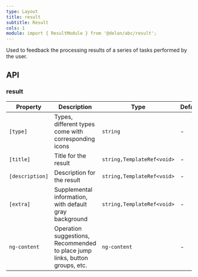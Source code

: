 ```yaml
---
type: Layout
title: result
subtitle: Result
cols: 1
module: import { ResultModule } from '@delon/abc/result';
---
```


Used to feedback the processing results of a series of tasks performed by the user.

## API

### result

| Property | Description | Type | Default |
|----------|-------------|------|---------|
| `[type]` | Types, different types come with corresponding icons | `string` | - |
| `[title]` | Title for the result | `string,TemplateRef<void>` | - |
| `[description]` | Description for the result | `string,TemplateRef<void>` | - |
| `[extra]` | Supplemental information, with default gray background | `string,TemplateRef<void>` | - |
| `ng-content` | Operation suggestions, Recommended to place jump links, button groups, etc. | `ng-content` | - |
